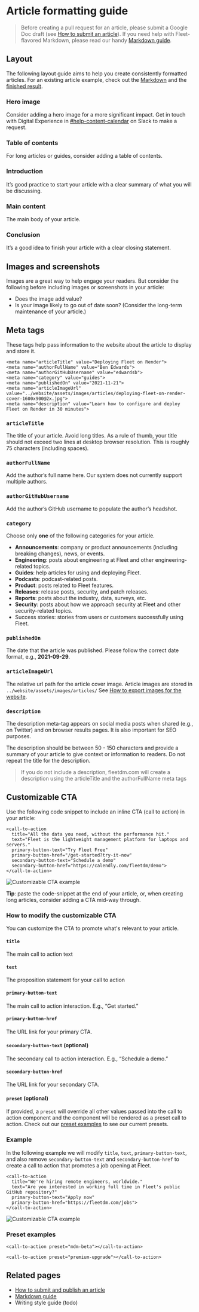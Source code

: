 # Article formatting guide





> Before creating a pull request for an article, please submit a Google Doc draft (see [How to submit an article](./how-to-submit-and-publish-an-article.md#how-to-submit-an-article)). If you need help with Fleet-flavored Markdown, please read our handy [Markdown guide](./markdown-guide).

## Layout
The following layout guide aims to help you create consistently formatted articles. For an existing article example, check out the [Markdown](https://raw.githubusercontent.com/fleetdm/fleet/main/articles/tales-from-fleet-security-speeding-up-macos-updates-with-nudge.md) and the [finished result](https://fleetdm.com/securing/tales-from-fleet-security-speeding-up-macos-updates-with-nudge).

### Hero image
Consider adding a hero image for a more significant impact. Get in touch with Digital Experience in [#help-content-calendar](https://fleetdm.slack.com/archives/C03PH3BBVSM) on Slack to make a request. 

### Table of contents
For long articles or guides, consider adding a table of contents.

### Introduction
It’s good practice to start your article with a clear summary of what you will be discussing.

### Main content
The main body of your article.

### Conclusion
It’s a good idea to finish your article with a clear closing statement.

## Images and screenshots
Images are a great way to help engage your readers. But consider the following before including images or screenshots in your article:

- Does the image add value?
- Is your image likely to go out of date soon? (Consider the long-term maintenance of your article.)

## Meta tags
These tags help pass information to the website about the article to display and store it. 

```
<meta name="articleTitle" value="Deploying Fleet on Render">
<meta name="authorFullName" value="Ben Edwards">
<meta name="authorGitHubUsername" value="edwardsb">
<meta name="category" value="guides">
<meta name="publishedOn" value="2021-11-21">
<meta name="articleImageUrl" value="../website/assets/images/articles/deploying-fleet-on-render-cover-1600x900@2x.jpg">
<meta name="description" value="Learn how to configure and deploy Fleet on Render in 30 minutes">
```

### `articleTitle`
The title of your article. Avoid long titles. As a rule of thumb, your title should not exceed two lines at desktop browser resolution. This is roughly 75 characters (including spaces).

### `authorFullName`
Add the author’s full name here. Our system does not currently support multiple authors.

### `authorGitHubUsername`
Add the author’s GitHub username to populate the author’s headshot.

### `category`
Choose only __one__ of the following categories for your article.

- __Announcements__: company or product announcements (including breaking changes), news, or events.
- __Engineering__: posts about engineering at Fleet and other engineering-related topics.
- __Guides__: help articles for using and deploying Fleet.
- __Podcasts__: podcast-related posts.
- __Product__: posts related to Fleet features.
- __Releases__: release posts, security, and patch releases.
- __Reports__: posts about the industry, data, surveys, etc.
- __Security__: posts about how we approach security at Fleet and other security-related topics.
- Success stories: stories from users or customers successfully using Fleet. 

### `publishedOn`
The date that the article was published. Please follow the correct date format, e.g., __2021-09-29__.

### `articleImageUrl`
The relative url path for the article cover image. Article images are stored in `../website/assets/images/articles/` See [How to export images for the website](https://fleetdm.com/handbook/brand#how-to-export-images-for-the-website).

### `description`
The description meta-tag appears on social media posts when shared (e.g., on Twitter) and on browser results pages. It is also important for SEO purposes.

The description should be between 50 - 150 characters and provide a summary of your article to give context or information to readers. Do not repeat the title for the description.

> If you do not include a description, fleetdm.com will create a description using the articleTitle and the authorFullName meta tags

## Customizable CTA
Use the following code snippet to include an inline CTA (call to action) in your article:

```
<call-to-action 
  title="All the data you need, without the performance hit."
  text="Fleet is the lightweight management platform for laptops and servers."
  primary-button-text="Try Fleet Free" 
  primary-button-href="/get-started?try-it-now" 
  secondary-button-text="Schedule a demo"
  secondary-button-href="https://calendly.com/fleetdm/demo">
</call-to-action>
```

![Customizable CTA example](../../images/cta-example-1-900x320@2x.jpg)

__Tip__: paste the code-snippet at the end of your article, or, when creating long articles, consider adding a CTA mid-way through.

### How to modify the customizable CTA
You can customize the CTA to promote what's relevant to your article.

#### `title`
The main call to action text

#### `text`
The proposition statement for your call to action

#### `primary-button-text`
The main call to action interaction. E.g., “Get started.”

#### `primary-button-href`
The URL link for your primary CTA.

#### `secondary-button-text` (optional)
The secondary call to action interaction. E.g., “Schedule a demo.”

#### `secondary-button-href` 
The URL link for your secondary CTA.

#### `preset` (optional)
If provided, a `preset` will override all other values passed into the call to action component and the component will be rendered as a preset call to action. Check out our [preset examples](#preset-examples) to see our current presets.

### Example
In the following example we will modify `title`, `text`, `primary-button-text`, and also remove `secondary-button-text` and `secondary-button-href` to create a call to action that promotes a job opening at Fleet.

```
<call-to-action 
  title="We're hiring remote engineers, worldwide."
  text="Are you interested in working full time in Fleet's public GitHub repository?"
  primary-button-text="Apply now" 
  primary-button-href="https://fleetdm.com/jobs"> 
</call-to-action>
```

![Customizable CTA example](../../images/cta-example-2-900x280@2x.jpg)

### Preset examples

`<call-to-action preset="mdm-beta"></call-to-action>`

<call-to-action preset="mdm-beta">
</call-to-action>

`<call-to-action preset="premium-upgrade"></call-to-action>`

<call-to-action preset="premium-upgrade">
</call-to-action>

## Related pages
- [How to submit and publish an article](./how-to-submit-and-publish-an-article.md)
- [Markdown guide](./markdown-guide)
- Writing style guide (todo)

<meta name="maintainedBy" value="mike-j-thomas">
<meta name="title" value="Article formatting guide">
<meta name="description" value="A guide for formatting Markdown articles for use on the Fleet website">
